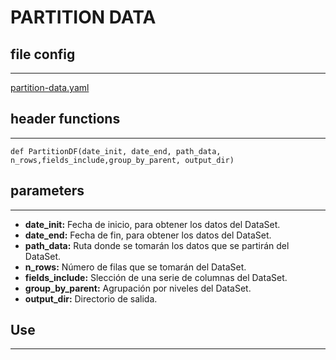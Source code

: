 # PARTITION DATA
## file config
---
[partition-data.yaml](Config/partition-data.yaml)


## header functions
---
~~~
def PartitionDF(date_init, date_end, path_data, n_rows,fields_include,group_by_parent, output_dir)
~~~
## parameters
---
*   **date_init:** Fecha de inicio, para obtener los datos del DataSet.
*   **date_end:** Fecha de fin, para obtener los datos del DataSet.
*   **path_data:** Ruta donde se tomarán los datos que se partirán del DataSet.
*   **n_rows:** Número de filas que se tomarán del DataSet.
*   **fields_include:** Slección de una serie de columnas del DataSet.
*   **group_by_parent:** Agrupación por niveles del DataSet. 
*   **output_dir:** Directorio de salida. 

## Use
---



